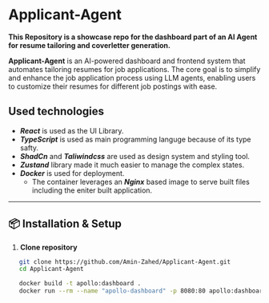 # Applicant-Agent

**This Repository is a showcase repo for the dashboard part of an AI Agent for resume tailoring and coverletter generation.**

**Applicant-Agent** is an AI-powered dashboard and frontend system that automates tailoring resumes for job applications. The core goal is to simplify and enhance the job application process using LLM agents, enabling users to customize their resumes for different job postings with ease.

## Used technologies  

- **_React_** is used as the UI Library.
- **_TypeScript_** is used as main programming languge because of its type safty.
- **_ShadCn_** and **_Taliwindcss_** are used as design system and styling tool.
- **_Zustand_** library made it much easier to manage the complex states.
- **_Docker_** is used for deployment.
  - The container leverages an **_Nginx_** based image to serve built files including the eniter built application.

---

## 📦 Installation & Setup

1. **Clone repository**

```bash
   git clone https://github.com/Amin-Zahed/Applicant-Agent.git
   cd Applicant-Agent

   docker build -t apollo:dashboard .
   docker run --rm --name "apollo-dashboard" -p 8080:80 apollo:dashboard
```
